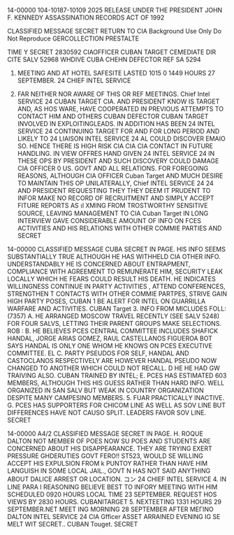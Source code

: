 14-00000
104-10187-10109
2025 RELEASE UNDER THE PRESIDENT JOHN F. KENNEDY ASSASSINATION RECORDS ACT OF 1992

CLASSIFIED MESSAGE
SECRET
RETURN TO CIA
Background Use Only
Do Not Reproduce
GERCOLLECTION PRESTALTE

TIME
Y
SECRET 2830592
CIAOFFICER
CUBAN TARGET
CEMEDIATE DIR CITE SALV 52968
WHDIVE CUBA CHEHN DEFECTOR
REF SA 5294
1. MEETING AND AT HOTEL SAFESITE LASTED 1015
0 1449 HOURS 27 SEPTEMBER.
24 CHIEF INTEL SERVICE
2) FAR NEITHER NOR AWARE OF THIS OR REF MEETINGS.
Chief Intel SERVICE
24
CUBAN TARGET CIA.
AND PRESIDENT KNOW IS TARGET AND, AS HOS
WARE, HAVE COOPERATED IN PREVIOUS ATTEMPTS TO CONTACT HIM AND OTHERS
CUBAN DEFECTOR
CUBAN TARGET
INVOLVED IN EXPLOITINGLEADS. IN ADDITION HAS BEEN
24 INTEL SERVICE 24
CONTINUING TARGET FOR AND FOR LONG PERIOD AND LIKELY TO
24 LIAISON INTEL SERVICE 24
AL COULD DISCOVER
EMAIO SO. HENCE THERE IS HIGH RISK
CIA
CIA
CIA
CONTACT IN FUTURE HANDLING. IN VIEW OFFRES HAND GIVEN
24 INTEL SERVICE 24
IN THESE OPS BY PRESIDENT AND SUCH DISCOVERY COULD DAMAGE
CIA OFFICER
0
US. GOVT
AND ALL RELATIONS. FOR FOREGOING REASONS, ALTHOUGH
CIA OFFICER
Cuban Target
AND MUCH DESIRE TO MAINTAIN THIS OP UNILATERALLY,
Chief INTEL SERVICE 24 24
AND PRESIDENT REQUESTING THEY
THEY DEEM IT PRUDENT TO INFOR
MAKE NO RECORD OF RECRUITMENT AND SIMPLY ACCEPT FITURE REPORTS AS
ป
XMING FROM TROSTWORTHY SENSITIVE SOURCE, LEAVING MANAGEMENT TO
CIA
Cuban Target
IN LONG INTERVIEW GAVE CONSIDERABLE AMOUNT OF INFO ON
FCES ACTIVITIES AND HIS RELATIONS WITH OTHER COMMIE PARTIES AND
SECRET

14-00000
CLASSIFIED MESSAGE
CUBA
SECRET
IN PAGE.
HIS INFO SEEMS SUBSTANTIALLY TRUE ALTHOUGH HE HAS WITHHELD
CIA
OTHER INFO. UNDERSTANDABLY HE IS CONCERNED ABOUT ENTRAPMENT,
COMPLIANCE WITH AGREEMENT TO REMUNERATE HIM, SECURITY LEAK LOCALLY
WHICH HE FEARS COULD RESULT HIS DEATH. HE INDICATES WILLINGNESS
CONTINUE IN PARTY ACTIVITIES , ATTEND CONFERENCES, STRENGTHEN
T
CONTACTS WITH OTHER COMMIE PARTPES, STRIVE GAIN HIGH PARTY POSES,
CUBAN
1
BE ALERT FOR INTEL ON GUARRILLA WARFARE AND ACTIVITIES.
CUBAN Target
3. INFO FROM MICLUDES FOLL:
(7357)
A. HE ARRANGED MOSCOW TRAVEL RECENTLY (SEE SALV 5248) FOR FOUR
SALVS, LETTING THEIR PARENT GROUPS MAKE SELECTIONS.
ROB
:
B. HE BELIEVES PCES CENTRAL COMMITTEE INCLUDES SHAFICK HANDAL,
JORGE ARIAS GOMEZ, RAUL CASTELLANOS FIGUEROA BOT SAYS HANDAL
IS ONLY ONE WHOM HE KNOWS ON PCES EXECUTIVE COMMITTEE.
EL
C. PARTY PSEUDOS FOR SELF, HANDAL AND CASTOCLANOS RESPECTIVELY ARE
HOWEVER HANDAL PSEUDO NOW CHANGED
TO ANOTHER WHICH COULD NOT RECALL.
D HE
HE HAD GW TRAIVING ALSO.
CUBAN
TRAINED BY INTEL;
E. PCES HAS ESTIMATED 603 MEMBERS, ALTHOUGH THIS HIS GUESS RATHER
THAN HARD INFO. WELL ORGANIZED IN SAN SALV BUT WEAK IN COUNTRY
ORGANIZATION DESPITE MANY CAMPESINO MEMBERS.
5. FUAR PRACTICALLY INACTIVE.
G. PCES HAS SUPPORTERS FOR CHICOM LINE AS WELL AS SOV LINE BUT
DIFFERENCES HAVE NOT CAUSO SPLIT. LEADERS FAVOR SOV LINE.
SECRET

14-00000
A4/2
CLASSIFIED MESSAGE
SECRET
IN PAGE.
H. ROQUE DALTON NOT MEMBER OF POES NOW SU POES AND STUDENTS ARE
CONCERNED ABOUT HIS DISAPPEARANCE. THEY ARE TRYING EXERT PRESSURE
GHDERUTIES
GOVT FERO!! ST523, WOULD SE WILLING ACCEPT HIS EXPULSION FROM
k
PUNTOY RATHER THAN HAVE HIM LANGUISH IN SOME LOCAL JAIL., GOVT
N
HAS NOT SAID ANYTHING ABOUT DALICE ARREST OR LOCATION.
コン
24
CHIEF INTEL SERVICE
4.
IN LINE PARA I REASONING BELIEVE BEST TO INFORY
MEETING WITH HIM SCHEDULED 0920 HOURS LOCAL TIME 23 SEPTEMBER. REQUEST
HOS VIEWS BY 2830 HOURS.
CUBANITARGET
5. NEXTEETING 1331 HOURS 29 SEPTEMBER.NET
MEET ING MORNING 28 SEPTEMBER AFTER ΜΕΓΙΝΟ
DALTON
INTEL SERVICE 24
CIA Gfficer
ASSET ARRAINED EVENING IG SE
MELT WIT
SECRET..
CUBAN Touget.
SECRET

